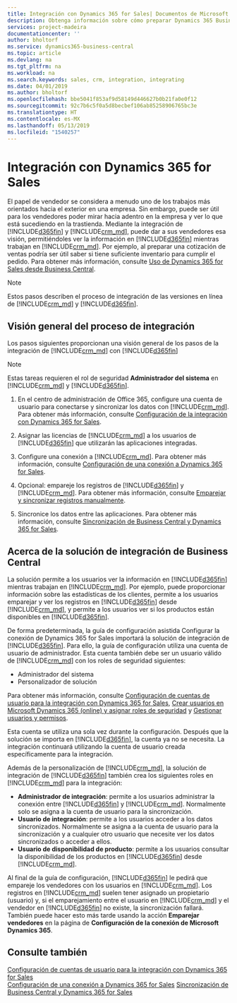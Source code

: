 ```yaml
---
title: Integración con Dynamics 365 for Sales| Documentos de Microsoft
description: Obtenga información sobre cómo preparar Dynamics 365 Business Central para integrarse con Dynamics 365 for Sales.
services: project-madeira
documentationcenter: ''
author: bholtorf
ms.service: dynamics365-business-central
ms.topic: article
ms.devlang: na
ms.tgt_pltfrm: na
ms.workload: na
ms.search.keywords: sales, crm, integration, integrating
ms.date: 04/01/2019
ms.author: bholtorf
ms.openlocfilehash: bbe5041f853af9d58149d446627b0b21fa0e0f12
ms.sourcegitcommit: 92c7b6c5f0a5d8becbef106ab85258906765bc3e
ms.translationtype: HT
ms.contentlocale: es-MX
ms.lasthandoff: 05/13/2019
ms.locfileid: "1540257"
---
```

# <a name="integrating-with-dynamics-365-for-sales"></a>Integración con Dynamics 365 for Sales
El papel de vendedor se considera a menudo uno de los trabajos más orientados hacia el exterior en una empresa. Sin embargo, puede ser útil para los vendedores poder mirar hacia adentro en la empresa y ver lo que está sucediendo en la trastienda. Mediante la integración de [!INCLUDE[d365fin](includes/d365fin_md.md)] y [!INCLUDE[crm_md](includes/crm_md.md)], puede dar a sus vendedores esa visión, permitiéndoles ver la información en [!INCLUDE[d365fin](includes/d365fin_md.md)] mientras trabajan en [!INCLUDE[crm_md](includes/crm_md.md)]. Por ejemplo, al preparar una cotización de ventas podría ser útil saber si tiene suficiente inventario para cumplir el pedido. Para obtener más información, consulte [Uso de Dynamics 365 for Sales desde Business Central](marketing-integrate-dynamicscrm.md).

> [!Note]
> Estos pasos describen el proceso de integración de las versiones en línea de [!INCLUDE[crm_md](includes/crm_md.md)] y [!INCLUDE[d365fin](includes/d365fin_md.md)].

<!--## Software Requirements
You must have an Office 365 subscription, and both [!INCLUDE[crm_md](includes/crm_md.md)] and [!INCLUDE[d365fin](includes/d365fin_md.md)] must be part of the same organization.  -->

## <a name="overview-of-the-integration-process"></a>Visión general del proceso de integración
Los pasos siguientes proporcionan una visión general de los pasos de la integración de [!INCLUDE[crm_md](includes/crm_md.md)] con [!INCLUDE[d365fin](includes/d365fin_md.md)]

> [!Note]  
> Estas tareas requieren el rol de seguridad **Administrador del sistema** en [!INCLUDE[crm_md](includes/crm_md.md)] y [!INCLUDE[d365fin](includes/d365fin_md.md)].  

1. En el centro de administración de Office 365, configure una cuenta de usuario para conectarse y sincronizar los datos con [!INCLUDE[crm_md](includes/crm_md.md)]. Para obtener más información, consulte [Configuración de la integración con Dynamics 365 for Sales](admin-setting-up-integration-with-dynamics-sales.md).

2. Asignar las licencias de [!INCLUDE[crm_md](includes/crm_md.md)] a los usuarios de [!INCLUDE[d365fin](includes/d365fin_md.md)] que utilizarán las aplicaciones integradas.

3. Configure una conexión a [!INCLUDE[crm_md](includes/crm_md.md)]. Para obtener más información, consulte [Configuración de una conexión a Dynamics 365 for Sales](admin-how-to-set-up-a-dynamics-crm-connection.md).  

4. Opcional: empareje los registros de [!INCLUDE[d365fin](includes/d365fin_md.md)] y [!INCLUDE[crm_md](includes/crm_md.md)]. Para obtener más información, consulte [Emparejar y sincronizar registros manualmente](admin-how-to-couple-and-synchronize-records-manually.md).

5. Sincronice los datos entre las aplicaciones. Para obtener más información, consulte [Sincronización de Business Central y Dynamics 365 for Sales](admin-synchronizing-business-central-and-sales.md).  

## <a name="about-the-business-central-integration-solution"></a>Acerca de la solución de integración de Business Central
La solución permite a los usuarios ver la información en [!INCLUDE[d365fin](includes/d365fin_md.md)] mientras trabajan en [!INCLUDE[crm_md](includes/crm_md.md)]. Por ejemplo, puede proporcionar información sobre las estadísticas de los clientes, permite a los usuarios emparejar y ver los registros en [!INCLUDE[d365fin](includes/d365fin_md.md)] desde [!INCLUDE[crm_md](includes/crm_md.md)], y permite a los usuarios ver si los productos están disponibles en [!INCLUDE[d365fin](includes/d365fin_md.md)].

De forma predeterminada, la guía de configuración asistida Configurar la conexión de Dynamics 365 for Sales importará la solución de integración de [!INCLUDE[d365fin](includes/d365fin_md.md)]. Para ello, la guía de configuración utiliza una cuenta de usuario de administrador. Esta cuenta también debe ser un usuario válido de [!INCLUDE[crm_md](includes/crm_md.md)] con los roles de seguridad siguientes:

* Administrador del sistema  
* Personalizador de solución  

Para obtener más información, consulte [Configuración de cuentas de usuario para la integración con Dynamics 365 for Sales](admin-setting-up-integration-with-dynamics-sales.md), [Crear usuarios en Microsoft Dynamics 365 (online) y asignar roles de seguridad](/dynamics365/customer-engagement/admin/create-users-assign-online-security-roles.md) y [Gestionar usuarios y permisos](ui-how-users-permissions.md).  

Esta cuenta se utiliza una sola vez durante la configuración. Después que la solución se importa en [!INCLUDE[d365fin](includes/d365fin_md.md)], la cuenta ya no se necesita. La integración continuará utilizando la cuenta de usuario creada específicamente para la integración.

Además de la personalización de [!INCLUDE[crm_md](includes/crm_md.md)], la solución de integración de [!INCLUDE[d365fin](includes/d365fin_md.md)] también crea los siguientes roles en [!INCLUDE[crm_md](includes/crm_md.md)] para la integración:

* **Administrador de integración**: permite a los usuarios administrar la conexión entre [!INCLUDE[d365fin](includes/d365fin_md.md)] y [!INCLUDE[crm_md](includes/crm_md.md)]. Normalmente solo se asigna a la cuenta de usuario para la sincronización.  
* **Usuario de integración**: permite a los usuarios acceder a los datos sincronizados. Normalmente se asigna a la cuenta de usuario para la sincronización y a cualquier otro usuario que necesite ver los datos sincronizados o acceder a ellos.
* **Usuario de disponibilidad de producto**: permite a los usuarios consultar la disponibilidad de los productos en [!INCLUDE[d365fin](includes/d365fin_md.md)] desde [!INCLUDE[crm_md](includes/crm_md.md)].

Al final de la guía de configuración, [!INCLUDE[d365fin](includes/d365fin_md.md)] le pedirá que empareje los vendedores con los usuarios en [!INCLUDE[crm_md](includes/crm_md.md)]. Los registros en [!INCLUDE[crm_md](includes/crm_md.md)] suelen tener asignado un propietario (usuario) y, si el emparejamiento entre el usuario en [!INCLUDE[crm_md](includes/crm_md.md)] y el vendedor en [!INCLUDE[d365fin](includes/d365fin_md.md)] no existe, la sincronización fallará. También puede hacer esto más tarde usando la acción **Emparejar vendedores** en la página de **Configuración de la conexión de Microsoft Dynamics 365**.

## <a name="see-also"></a>Consulte también  
[Configuración de cuentas de usuario para la integración con Dynamics 365 for Sales](admin-setting-up-integration-with-dynamics-sales.md)  
[Configuración de una conexión a Dynamics 365 for Sales](admin-how-to-set-up-a-dynamics-crm-connection.md)
[Sincronización de Business Central y Dynamics 365 for Sales](admin-synchronizing-business-central-and-sales.md)
